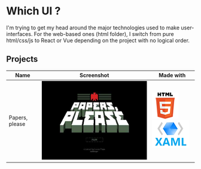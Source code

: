 # Which UI ?

I'm trying to get my head around the major technologies used to make user-interfaces. For the web-based ones (html folder), I switch from pure html/css/js to React or Vue depending on the project with no logical order.

## Projects

Name | Screenshot | Made with
--- | --- | ---
Papers, please | ![Papers please](doc/readme-img/papers-please.jpg?raw=true) | ![HTML](doc/readme-img/html.png?raw=true) ![XAML](doc/readme-img/xaml.png?raw=true)
